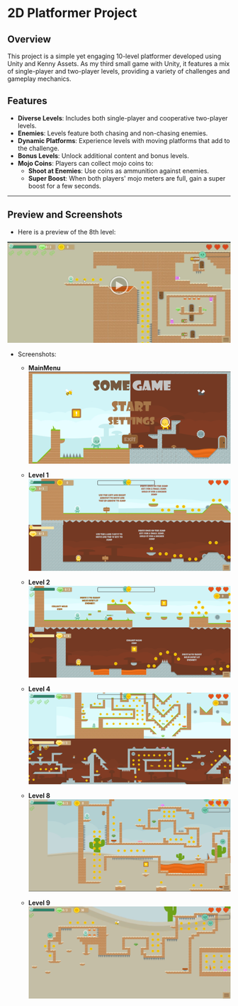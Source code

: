 # 2D Platformer Project

## Overview

This project is a simple yet engaging 10-level platformer developed using Unity and Kenny Assets. As my third small game with Unity, it features a mix of single-player and two-player levels, providing a variety of challenges and gameplay mechanics.

## Features

- **Diverse Levels**: Includes both single-player and cooperative two-player levels.
- **Enemies**: Levels feature both chasing and non-chasing enemies.
- **Dynamic Platforms**: Experience levels with moving platforms that add to the challenge.
- **Bonus Levels**: Unlock additional content and bonus levels.
- **Mojo Coins**: Players can collect mojo coins to:
  - **Shoot at Enemies**: Use coins as ammunition against enemies.
  - **Super Boost**: When both players' mojo meters are full, gain a super boost for a few seconds.

---

## Preview and Screenshots

- Here is a preview of the 8th level:

[![Watch the video!](https://github.com/SomeCoder23/2D-Platformer/blob/main/Screenshots/Screenshot%202024-07-03%20102842.png)](https://drive.google.com/file/d/1ZnQhvAsCaq7E3T2dRpvxoyNCq7rfi8HA/view?usp=sharing)

- Screenshots:
  - **MainMenu** ![Main Menu](https://github.com/SomeCoder23/2D-Platformer/blob/main/Screenshots/Screenshot%202024-07-02%20221609.png)



  - **Level 1** ![Level1](https://github.com/SomeCoder23/2D-Platformer/blob/main/Screenshots/Screenshot%202024-07-02%20223739.png)


 
  - **Level 2** ![Level2](https://github.com/SomeCoder23/2D-Platformer/blob/main/Screenshots/Screenshot%202024-07-02%20225824.png)



  - **Level 4** ![Level4](https://github.com/SomeCoder23/2D-Platformer/blob/main/Screenshots/Screenshot%202024-07-02%20223622.png)



  - **Level 8** ![Level8](https://github.com/SomeCoder23/2D-Platformer/blob/main/Screenshots/Screenshot%202024-07-02%20225525.png)



  - **Level 9** ![Level9](https://github.com/SomeCoder23/2D-Platformer/blob/main/Screenshots/Screenshot%202024-07-02%20225342.png)


    
